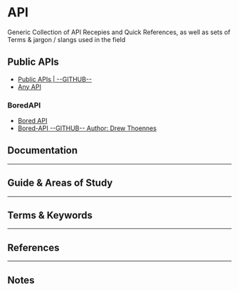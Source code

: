 API
=======================

Generic Collection of API Recepies and Quick References, as well as sets of Terms & jargon / slangs used in the field



Public APIs
-------------

- [Public APIs | --GITHUB--](https://github.com/public-apis/public-apis)
- [Any  API](https://any-api.com)


### BoredAPI

- [Bored API](https://www.boredapi.com)
- [Bored-API --GITHUB-- Author: Drew Thoennes](https://github.com/drewthoennes/Bored-API)


Documentation
-------------



-----------------------------------------------------------------------------------------------------

Guide & Areas of Study
-----------------------



-----------------------------------------------------------------------------------------------------

Terms & Keywords
----------------



-----------------------------------------------------------------------------------------------------

References
----------



-----------------------------------------------------------------------------------------------------

Notes
-----